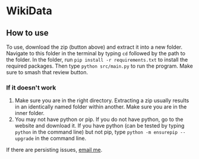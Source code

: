 # WikiData
## How to use
To use, download the zip (button above) and extract it into a new folder.
Navigate to this folder in the terminal by typing `cd` followed by the path to the folder.
In the folder, run `pip install -r requirements.txt` to install the required packages.
Then type `python src/main.py` to run the program.
Make sure to smash that review button.

### If it doesn't work
1. Make sure you are in the right directory. Extracting a zip usually results in an identically named folder within another. Make sure you are in the inner folder.
2. You may not have python or pip. If you do not have python, go to the website and download it. If you have python (can be tested by typing `python` in the command line) but not pip, type `python -m ensurepip --upgrade` in the command line.

If there are persisting issues, [email me](mailto:mace.chettiyadan@student.education.wa.edu.au).
